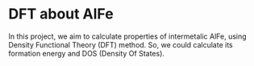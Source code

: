 # DFT about AlFe

In this project, we aim to calculate properties of intermetalic AlFe, using Density Functional Theory (DFT) method. So, we could calculate its formation energy and DOS (Density Of States).
